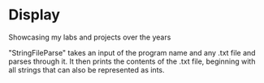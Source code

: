 # Display
Showcasing my labs and projects over the years


"StringFileParse" takes an input of the program name and any .txt file and parses through it. 
It then prints the contents of the .txt file, beginning with all strings that can also be represented
as ints.

